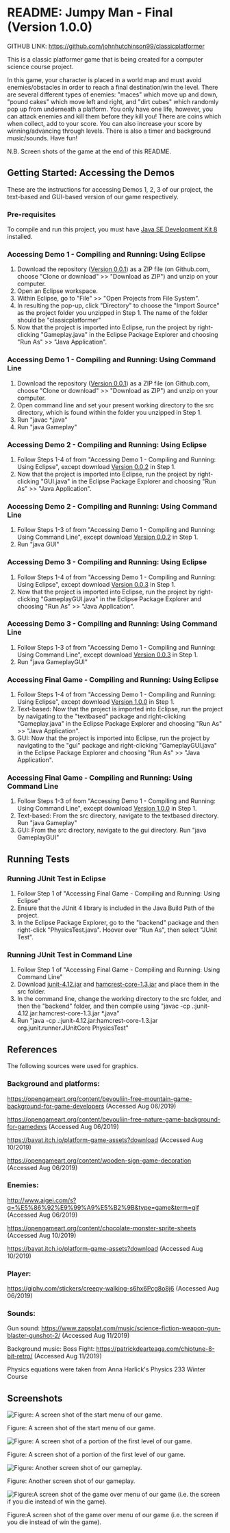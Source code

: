 # README: Jumpy Man - Final (Version 1.0.0)

GITHUB LINK: https://github.com/johnhutchinson99/classicplatformer

This is a classic platformer game that is being created for a computer science course project.

In this game, your character is placed in a world map and must avoid enemies/obstacles in order to reach a final destination/win the level. There are several different types of enemies: "maces" which move up and down, "pound cakes" which move left and right, and "dirt cubes" which randomly pop up from underneath a platform. You only have one life, however, you can attack enemies and kill them before they kill you! There are coins which when collect, add to your score. You can also increase your score by winning/advancing through levels. There is also a timer and background music/sounds. Have fun! 

N.B. Screen shots of the game at the end of this README. 

## Getting Started: Accessing the Demos
These are the instructions for accessing Demos 1, 2, 3 of our project, the text-based and GUI-based version of our game respectively. 

### Pre-requisites

To compile and run this project, you must have [Java SE Development Kit 8](https://www.oracle.com/technetwork/java/javase/downloads/jdk8-downloads-2133151.html) installed. 


### Accessing Demo 1 - Compiling and Running: Using Eclipse
 1. Download the repository ([Version 0.0.1](https://github.com/johnhutchinson99/classicplatformer/tree/Version-001-Demo-1)) as a ZIP file (on Github.com, choose "Clone or download" >> "Download as ZIP") and unzip on your computer.
 2. Open an Eclipse workspace.
 3. Within Eclipse, go to "File" >> "Open Projects from File System".
 4. In resulting the pop-up, click "Directory" to choose the "Import Source" as the project folder you unzipped in Step 1. The name of the folder should be "classicplatformer"
 5. Now that the project is imported into Eclipse, run the project by right-clicking "Gameplay.java" in the Eclipse Package Explorer and choosing "Run As" >> "Java Application".

### Accessing Demo 1 - Compiling and Running: Using Command Line
 1. Download the repository ([Version 0.0.1](https://github.com/johnhutchinson99/classicplatformer/tree/Version-001-Demo-1)) as a ZIP file (on Github.com, choose "Clone or download" >> "Download as ZIP") and unzip on your computer.
 2. Open command line and set your present working directory to the src directory, which is found within the folder you unzipped in Step 1. 
 3. Run "javac *.java"
 4. Run "java Gameplay"

 
### Accessing Demo 2 - Compiling and Running: Using Eclipse
 1. Follow Steps 1-4 of from "Accessing Demo 1 - Compiling and Running: Using Eclipse", except download [Version 0.0.2](https://github.com/johnhutchinson99/classicplatformer/tree/Version-002-Demo-2) in Step 1. 
 2. Now that the project is imported into Eclipse, run the project by right-clicking "GUI.java" in the Eclipse Package Explorer and choosing "Run As" >> "Java Application".

### Accessing Demo 2 - Compiling and Running: Using Command Line
 1. Follow Steps 1-3 of from "Accessing Demo 1 - Compiling and Running: Using Command Line", except download [Version 0.0.2](https://github.com/johnhutchinson99/classicplatformer/tree/Version-002-Demo-2) in Step 1. 
 2. Run "java GUI"
 
 ### Accessing Demo 3 - Compiling and Running: Using Eclipse
 1. Follow Steps 1-4 of from "Accessing Demo 1 - Compiling and Running: Using Eclipse", except download [Version 0.0.3](https://github.com/johnhutchinson99/classicplatformer/tree/Version-003-Demo-3) in Step 1. 
 2. Now that the project is imported into Eclipse, run the project by right-clicking "GameplayGUI.java" in the Eclipse Package Explorer and choosing "Run As" >> "Java Application".

### Accessing Demo 3 - Compiling and Running: Using Command Line
 1. Follow Steps 1-3 of from "Accessing Demo 1 - Compiling and Running: Using Command Line", except download [Version 0.0.3](https://github.com/johnhutchinson99/classicplatformer/tree/Version-003-Demo-3) in Step 1. 
 2. Run "java GameplayGUI"
 
  ### Accessing Final Game - Compiling and Running: Using Eclipse
 1. Follow Steps 1-4 of from "Accessing Demo 1 - Compiling and Running: Using Eclipse", except download [Version 1.0.0](https://github.com/johnhutchinson99/classicplatformer/) in Step 1. 
 2. Text-based: Now that the project is imported into Eclipse, run the project by navigating to the "textbased" package and right-clicking "Gameplay.java" in the Eclipse Package Explorer and choosing "Run As" >> "Java Application".
 2. GUI: Now that the project is imported into Eclipse, run the project by navigating to the "gui" package and right-clicking "GameplayGUI.java" in the Eclipse Package Explorer and choosing "Run As" >> "Java Application".

### Accessing Final Game - Compiling and Running: Using Command Line
 1. Follow Steps 1-3 of from "Accessing Demo 1 - Compiling and Running: Using Command Line", except download [Version 1.0.0](https://github.com/johnhutchinson99/classicplatformer/) in Step 1. 
 2. Text-based: From the src directory, navigate to the textbased directory. Run "java Gameplay"
 2. GUI: From the src directory, navigate to the gui directory. Run "java GameplayGUI"
 
## Running Tests
### Running JUnit Test in Eclipse
 1. Follow Step 1 of "Accessing Final Game - Compiling and Running: Using Eclipse"
 2. Ensure that the JUnit 4 library is included in the Java Build Path of the project. 
 3. In the Eclipse Package Explorer, go to the "backend" package and then right-click "PhysicsTest.java". Hoover over "Run As", then select "JUnit Test".
 
### Running JUnit Test in Command Line
 1. Follow Step 1 of "Accessing Final Game - Compiling and Running: Using Command Line"
 2. Download [junit-4.12.jar](https://mvnrepository.com/artifact/junit/junit/4.12) and [hamcrest-core-1.3.jar](http://www.java2s.com/Code/Jar/h/Downloadhamcrestcore13jar.htm) and place them in the src folder. 
 3. In the command line, change the working directory to the src folder, and then the "backend" folder, and then compile using "javac -cp .:junit-4.12.jar:hamcrest-core-1.3.jar *.java"
 4. Run "java -cp .:junit-4.12.jar:hamcrest-core-1.3.jar org.junit.runner.JUnitCore PhysicsTest"
 
 ## References
 The following sources were used for graphics.
 
### Background and platforms: 

https://opengameart.org/content/bevouliin-free-mountain-game-background-for-game-developers (Accessed Aug 06/2019)

https://opengameart.org/content/bevouliin-free-nature-game-background-for-gamedevs (Accessed Aug 06/2019)

https://bayat.itch.io/platform-game-assets?download (Accessed Aug 10/2019)

https://opengameart.org/content/wooden-sign-game-decoration (Accessed Aug 06/2019)
 
### Enemies:

http://www.aigei.com/s?q=%E5%86%92%E9%99%A9%E5%B2%9B&type=game&term=gif (Accessed Aug 06/2019)

https://opengameart.org/content/chocolate-monster-sprite-sheets (Accessed Aug 10/2019)

https://bayat.itch.io/platform-game-assets?download (Accessed Aug 10/2019)

### Player:

https://giphy.com/stickers/creepy-walking-s6hx6Pcg8o8j6 (Accessed Aug 06/2019)


### Sounds:

Gun sound: https://www.zapsplat.com/music/science-fiction-weapon-gun-blaster-gunshot-2/ (Accessed Aug 11/2019)


Background music: Boss Fight:  https://patrickdearteaga.com/chiptune-8-bit-retro/ (Accessed Aug 11/2019)



Physics equations were taken from
Anna Harlick's Physics 233 Winter Course

## Screenshots
![Figure: A screen shot of the start menu of our game.](https://user-images.githubusercontent.com/27635433/62993552-f759ed80-be14-11e9-8421-f1561fe5da86.png)

Figure: A screen shot of the start menu of our game.

![Figure: A screen shot of a portion of the first level of our game. ](https://user-images.githubusercontent.com/27635433/62993551-f759ed80-be14-11e9-867a-71482ff2a965.png)

Figure: A screen shot of a portion of the first level of our game. 


![Figure: Another screen shot of our gameplay.](https://user-images.githubusercontent.com/27635433/62993553-f7f28400-be14-11e9-8076-f78b8cfb66d2.png)

Figure: Another screen shot of our gameplay.

![Figure:A screen shot of the game over menu of our game (i.e. the screen if you die instead of win the game).](https://user-images.githubusercontent.com/27635433/62993554-f7f28400-be14-11e9-81a7-59352409abb0.png)

Figure:A screen shot of the game over menu of our game (i.e. the screen if you die instead of win the game). 
